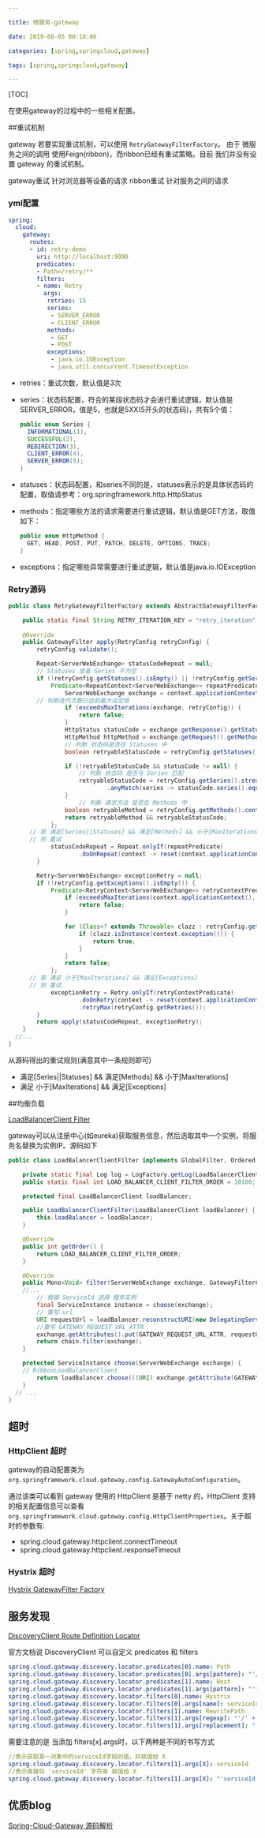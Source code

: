 ```yaml
---

title: 微服务-gateway

date: 2019-08-05 00:10:06

categories: [spring,springcloud,gateway]

tags: [spring,springcloud,gateway]

---
```


[TOC]

在使用gateway的过程中的一些相关配置。

<!--more-->

##重试机制

gateway 若要实现重试机制，可以使用 `RetryGatewayFilterFactory`。
由于 微服务之间的调用 使用Feign(ribbon)，而ribbon已经有重试策略。目前 我们并没有设置 gateway 的重试机制。

gateway重试 针对浏览器等设备的请求
ribbon重试 针对服务之间的请求

### yml配置

```yaml
spring:
  cloud:
    gateway:
      routes:
      - id: retry-demo
        uri: http://localhost:9090
        predicates:
        - Path=/retry/**
        filters:
        - name: Retry
          args:
           retries: 15
           series:
            - SERVER_ERROR
            - CLIENT_ERROR
           methods:
            - GET
            - POST
           exceptions:
            - java.io.IOException
            - java.util.concurrent.TimeoutException
```

- retries：重试次数，默认值是3次

- series：状态码配置，符合的某段状态码才会进行重试逻辑，默认值是SERVER_ERROR，值是5，也就是5XX(5开头的状态码)，共有5个值：

  ```java
  public enum Series {
    INFORMATIONAL(1),
    SUCCESSFUL(2),
    REDIRECTION(3),
    CLIENT_ERROR(4),
    SERVER_ERROR(5);
  }
  ```

- statuses：状态码配置，和series不同的是，statuses表示的是具体状态码的配置，取值请参考：org.springframework.http.HttpStatus

- methods：指定哪些方法的请求需要进行重试逻辑，默认值是GET方法，取值如下：

  ```java
  public enum HttpMethod {
    GET, HEAD, POST, PUT, PATCH, DELETE, OPTIONS, TRACE;
  }
  ```

- exceptions：指定哪些异常需要进行重试逻辑，默认值是java.io.IOException

### Retry源码

```java
public class RetryGatewayFilterFactory extends AbstractGatewayFilterFactory<RetryGatewayFilterFactory.RetryConfig> {

	public static final String RETRY_ITERATION_KEY = "retry_iteration";
	
	@Override
	public GatewayFilter apply(RetryConfig retryConfig) {
		retryConfig.validate();

		Repeat<ServerWebExchange> statusCodeRepeat = null;
        // Statuses 或者 Series 不为空
		if (!retryConfig.getStatuses().isEmpty() || !retryConfig.getSeries().isEmpty()) {
			Predicate<RepeatContext<ServerWebExchange>> repeatPredicate = context -> {
				ServerWebExchange exchange = context.applicationContext();
        // 判断迭代次数已达到最大设定值
				if (exceedsMaxIterations(exchange, retryConfig)) {
					return false;
				}
				HttpStatus statusCode = exchange.getResponse().getStatusCode();
				HttpMethod httpMethod = exchange.getRequest().getMethod();
				// 判断 状态码是否在 Statuses 中
				boolean retryableStatusCode = retryConfig.getStatuses().contains(statusCode);

				if (!retryableStatusCode && statusCode != null) { 
					// 判断 状态码 是否与 Series 匹配
					retryableStatusCode = retryConfig.getSeries().stream()
							.anyMatch(series -> statusCode.series().equals(series));
				}
					// 判断 请求方法 是否在 Methods 中
				boolean retryableMethod = retryConfig.getMethods().contains(httpMethod);
				return retryableMethod && retryableStatusCode;
			};
      // 若 满足[Series||Statuses] && 满足[Methods] && 小于[MaxIterations]
      // 则 重试
			statusCodeRepeat = Repeat.onlyIf(repeatPredicate)
					.doOnRepeat(context -> reset(context.applicationContext()));
		}

		Retry<ServerWebExchange> exceptionRetry = null;
		if (!retryConfig.getExceptions().isEmpty()) {
			Predicate<RetryContext<ServerWebExchange>> retryContextPredicate = context -> {
				if (exceedsMaxIterations(context.applicationContext(), retryConfig)) {
					return false;
				}

				for (Class<? extends Throwable> clazz : retryConfig.getExceptions()) {
					if (clazz.isInstance(context.exception())) {
						return true;
					}
				}
				return false;
			};
      // 若 满足 小于[MaxIterations] && 满足[Exceptions]
      // 则 重试
			exceptionRetry = Retry.onlyIf(retryContextPredicate)
					.doOnRetry(context -> reset(context.applicationContext()))
					.retryMax(retryConfig.getRetries());
		}
		return apply(statusCodeRepeat, exceptionRetry);
	}
  //...
}
```

从源码得出的重试规则(满意其中一条规则即可)

- 满足[Series||Statuses] && 满足[Methods] && 小于[MaxIterations]
- 满足 小于[MaxIterations] && 满足[Exceptions]

##均衡负载

[LoadBalancerClient Filter](https://cloud.spring.io/spring-cloud-gateway/reference/html/#_loadbalancerclient_filter)

gateway可以从注册中心(如eureka)获取服务信息，然后选取其中一个实例，将服务名替换为实例IP。源码如下

```java
public class LoadBalancerClientFilter implements GlobalFilter, Ordered {

	private static final Log log = LogFactory.getLog(LoadBalancerClientFilter.class);
	public static final int LOAD_BALANCER_CLIENT_FILTER_ORDER = 10100;

	protected final LoadBalancerClient loadBalancer;

	public LoadBalancerClientFilter(LoadBalancerClient loadBalancer) {
		this.loadBalancer = loadBalancer;
	}

	@Override
	public int getOrder() {
		return LOAD_BALANCER_CLIENT_FILTER_ORDER;
	}

	@Override
	public Mono<Void> filter(ServerWebExchange exchange, GatewayFilterChain chain) {
    //...
		// 根据 ServiceId 选择 服务实例
		final ServiceInstance instance = choose(exchange);
		// 重写 url
		URI requestUrl = loadBalancer.reconstructURI(new DelegatingServiceInstance(instance, overrideScheme), uri);
        //重写 GATEWAY_REQUEST_URL_ATTR
		exchange.getAttributes().put(GATEWAY_REQUEST_URL_ATTR, requestUrl);
		return chain.filter(exchange);
	}

	protected ServiceInstance choose(ServerWebExchange exchange) {
    // RibbonLoadBalancerClient
		return loadBalancer.choose(((URI) exchange.getAttribute(GATEWAY_REQUEST_URL_ATTR)).getHost());
	}
  // ...
}

```

## 超时

### HttpClient 超时

gateway的自动配置类为 `org.springframework.cloud.gateway.config.GatewayAutoConfiguration`。

通过该类可以看到 gateway 使用的 HttpClient 是基于 netty 的，HttpClient 支持的相关配置信息可以查看 `org.springframework.cloud.gateway.config.HttpClientProperties`。关于超时的参数有:

- spring.cloud.gateway.httpclient.connectTimeout
- spring.cloud.gateway.httpclient.responseTimeout

### Hystrix 超时

[Hystrix GatewayFilter Factory](https://cloud.spring.io/spring-cloud-gateway/reference/html/#hystrix) 

## 服务发现

[DiscoveryClient Route Definition Locator](https://cloud.spring.io/spring-cloud-gateway/reference/html/#_discoveryclient_route_definition_locator)

官方文档说 DiscoveryClient 可以自定义 predicates 和 filters

```yaml
spring.cloud.gateway.discovery.locator.predicates[0].name: Path
spring.cloud.gateway.discovery.locator.predicates[0].args[pattern]: "'/'+serviceId+'/**'"
spring.cloud.gateway.discovery.locator.predicates[1].name: Host
spring.cloud.gateway.discovery.locator.predicates[1].args[pattern]: "'**.foo.com'"
spring.cloud.gateway.discovery.locator.filters[0].name: Hystrix
spring.cloud.gateway.discovery.locator.filters[0].args[name]: serviceId
spring.cloud.gateway.discovery.locator.filters[1].name: RewritePath
spring.cloud.gateway.discovery.locator.filters[1].args[regexp]: "'/' + serviceId + '/(?<remaining>.*)'"
spring.cloud.gateway.discovery.locator.filters[1].args[replacement]: "'/${remaining}'"
```

需要注意的是 当添加 filters[x].args时，以下两种是不同的书写方式

```yaml
//表示获取某一对象中的serviceId字段的值，并赋值给 X
spring.cloud.gateway.discovery.locator.filters[1].args[X]: serviceId 
//表示直接将 'serviceId' 字符串 赋值给 X
spring.cloud.gateway.discovery.locator.filters[1].args[X]: "'serviceId'"
```



## 优质blog

[Spring-Cloud-Gateway 源码解析](http://www.iocoder.cn/categories/Spring-Cloud-Gateway/?vip)